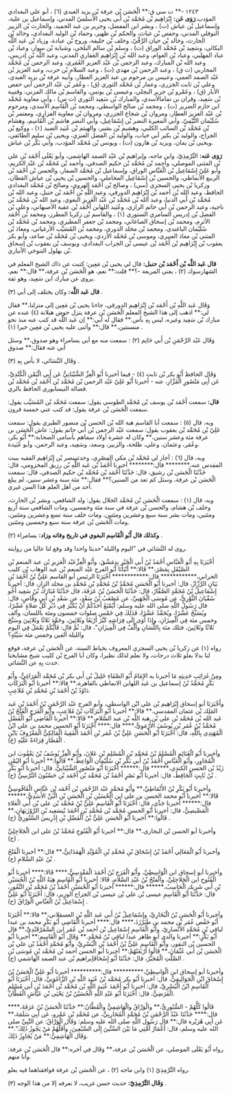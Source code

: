 ١٢٤٣ -** ت سي ق:** الْحَسَن بْن عرفة بْن يزيد العبدي (٦) ، أبو علي البغدادي المؤدب.**رَوَى عَن:** إِبْرَاهِيم بْن مُحَمَّد بْن أَبي يحيى الأَسلميّ المدني، وإسماعيل بن علية، وإسماعيل بْن عياش (ت) ، وبشر ابن المفضل، وجرير بن عبد الحميد، والحارث بْن الزبير النوفلي المدني، وحفص بْن غياث، والحكم بْن ظهير، وحماد بْن الوليد البغدادي، وخالد بْن الحارث، وخالد بْن حيان الرَّقِّيّ، وخلف بْن خليفة، وروح بْن عبادة، وزياد بْن عَبد اللَّه البكائي، وسَعِيد بْن مُحَمَّد الوراق (ت) ، وسلم بْن سالم البلخي، وشبابة بْن سوار، وعباد بْن عباد المهلبي، وعباد بْن العوام، وعبد الله بْن إِبْرَاهِيم الغفاري المدني، وعبد اللَّه بْن إدريس، وعبد الله بْن المبارك، وعبد الرحمن بْن عَبْد العزيز العُمَري، وعبد الرحمن بْن مُحَمَّد المحاربي (ت ق) ، وعبد الرحمن بْن مهدي (ت) ، وعبد السلام بْن حرب، وعبد العزيز بْن عَبْد الصمد العمي، وعبيس بن مرحوم بن عبد العزيز العطار، وأبيه عرفة بْن يزيد العبدي، وعلي بْن ثابت الجزري، وعمار بْن مُحَمَّد الثوري (ق) ، وعُمَر بْن عَبْد الرحمن أبي حفص الأبار (ق) ، وعَمْرو بْن جرير البجلي، وعيسى بْن يونس، والقاسم بْن مالك المزني، وقتيبة بْن سَعِيد، وقران بن تمامالأسدي، والمبارك بْن سَعِيد الثوري (ت س) ، وأبي معاوية مُحَمَّد ابن خازم الضرير (ت) ، ومحمد بْن صالح الواسطي، ومحمد بْن الْقَاسِم الأسدي، ومرحوم بْن عَبْد العزيز العطار، ومروان بْن شجاع الجزري، ومروان بْن معاوية الفزاري، ومعتمر بْن سُلَيْمان التَّيْمِيّ، وأبي المغيرة النضر بْن إِسْمَاعِيل، وأبي النضر هاشم بْن الْقَاسِم، وهشام بْن مُحَمَّد بْن السائب الكلبي، وهشيم بْن بشير، والهيثم بْن عُبَيد الصيد (١) ، ووكيع بْن الجراح، والوليد بْن بكير أبي خباب، والوليد بْن الفضل العنزي، ويحيى بْن سليم الطائفي، ويحيى بْن يمان، ويزيد بْن هارون (ت) ، ويونس بْن مُحَمَّد المؤدب، وأبي بَكْر بْن عياش.

**رَوَى عَنه:** التِّرْمِذِيّ، وابن ماجه، وإبراهيم بْن عَبْد الصمد الهاشمي، وأبو يَعْلَى أَحْمَد بْن علي بْن المثنى الموصلي، وأحمد بْن مُحَمَّد بْن حكيم الصدفي، وأحمد بْن مُحَمَّد بْن عَبْد الكريم، وأبو عَلِيّ إِسْمَاعِيل بْن الْعَبَّاسِ الوراق، وإسماعيل بْن مُحَمَّد الصفار، والحسن بْن أَحْمَد بْن الربيع الأنماطي، والحسين بْن إِسْمَاعِيل المحاملي، والحسين بْن يحيى بْن عياش القطان، وزكريا بْن يحيى السجزي (سي) ، وصالح بْن أَحْمَد الهروي، وصالح بْن مُحَمَّد البغدادي الحافظ، وعبد الله بْن أحمد بْن إِبْرَاهِيم الدورقي، وعبد اللَّهِ بْن أَحْمَد بْن حنبل، وعبد الله بْن مُحَمَّد بْن أَبي الدنيا، وعبد الله بْن مُحَمَّد بْن عَبْد الْعَزِيزِ البغوي، وعبد الله بْن مُحَمَّد بْن ناجية، وعبد الرحمن بْن أَبي حاتم الرازي، وعُبَيد اللهابن أَحْمَد بْن عقبة الأصبهاني، وعلي بْن الفضل بْن إدريس السامري الستوري (١) ، والقاسم بْن زكريا المطرز، ومحمد بْن أَحْمَد الأثرم، ومحمد بْن إسحاق الصاغاني، ومحمد بْن جعفر المطيري، ومحمد بْن مُحَمَّد بْن سُلَيْمان الباغندي، ومحمد بْن مخلد الدوري، ومحمد بْن المُسَيَّب الأرغياني، ومعاذ بْن المثنى بْن معاذ العنبري، وموسى بْن مُحَمَّد الأزدي، ويحيى بْن مُحَمَّد بْن صاعد، وأبو بكر يعقوب بْن إِبْرَاهِيم بْن أَحْمَد بْن عيسى بْن الجراب البغدادي، ويوسف بْن يعقوب بْن إسحاق بْن بهلول التنوخي الأنباري.

**قال عَبد اللَّه بْن أَحْمَد بْن حنبل:** قال لي يحيى بْن مَعِين: كتبت عن ذاك الشيخ المعلم في الشهارسوك (٢) ، يعني المربعة -؟** قلت:** نعم، هو الْحَسَن بْن عرفة،** قال:** نعم، يروي عن مبارك ابن سَعِيد، وهو ثقة.

**قال عَبد اللَّه:** وكان يختلف إلى أبي (٣) .

وَقَال عَبد اللَّهِ بْن أَحْمَد بْن إِبْرَاهِيم الدورقي، جاءنا يحيى بْن مَعِين إلى منزلنا،** فقال لي:** اذهب إلى هذا الشيخ المعلم الْحَسَن بْن عرفة ينزل حوض هيلانة (٤) عنده عن مبارك بْن سَعِيد وغيره، ليس بِهِ بأس.** فقال له أبي:** إن عَبد اللَّه قد كتب عنه منذ نحو منسنتين،** قال:** وأثنى عليه يحيى بْن مَعِين خيرا (١) .

وَقَال عَبْد الرَّحْمَنِ بْن أَبي حَاتِم (٢) : سمعت منه مع أبي بسامراء وهو صدوق،** وسئل أبي عنه فقال:** صدوق

وَقَال النَّسَائي، لا بأس بِهِ (٣) .

وَقَال الحافظ أَبُو بكر بْن ثابت (٤) - فيما أخبرنا أَبُو الْعِزِّ الشَّيْبَانِيُّ عَن أَبِي الْيُمْنِ الْكُنْدِيِّ، عَن أَبِي مَنْصُورٍ الْقَزَّازِ، عنه - أخبرنا أَبُو عَلِيّ عَبْد الرحمن بْن مُحَمَّد بْن أَحْمَد بْن مُحَمَّد بْن فضالة النيسابوري الحافظ بالري.

**قال:** سمعت أَحْمَد بْن يوسف بْن مُحَمَّد الطوسي يقول: سمعت مُحَمَّد بْن المُسَيَّب يقول: سمعت الْحَسَن بْن عرفة يقول: قد كتب عني خمسة قرون.

وبه، قال (٥) : سمعت أبا القاسم هبة الله بْن الحسن بْن منصور الطبري يقول: سمعت عَلِيّ بْن مُحَمَّد بْن يعقوب يقول: سمعت عَبْد الرحمن بْن أَبي حاتم يقول: عاش الْحَسَن بن عرفة مئة وعشر سنين،** وكان له عشرة أولاد سماهم بأسامي الصحابة:** أَبُو بكر، وعُمَر، وعثمان، وعلي، طلحة، والزبير، وسعد، وسَعِيد، وعبد الرحمن، وأبو عُبَيدة.

وبه، قال (٦) : أجاز لي مُحَمَّد بْن مكي المِصْرِي، وحدثنينصر بْن إِبْرَاهِيم الفقيه ببيت المقدس عنه،******** قال:******** أخبرنا أَحْمَدُ بْن عَبد اللَّهِ بْن رزيق المخزومي، قال: حَدَّثَنَا الْحَسَن بْن رشيق، قال: حَدَّثَنَا أَحْمَد بْن مُحَمَّد بْن حكيم الصدفي، قال: سمعت الْحَسَن بْن عرفة، وسئل كم تعد من السنين؟** فقال:** مئة سنة وعشر سنين، لم يبلغ أحد من أهل العلم هذا السن غيري.

وبه، قال (١) : سمعت الْحَسَن بْن مُحَمَّد الخلال يقول: ولد الشافعي، وبشر بْن الحارث، وخلف بْن هشام، والحسن بْن عرفة في سنة مئة وخمسين، ومات الشافعي سنة أربع ومئتين، ومات بشر سنة سبع وعشرين ومئتين، ومات خلف سنة تسع وعشرين ومئتين، ومات الْحَسَن بْن عرفة سنة سبع وخمسين ومئتين.

**وكذلك قال أَبُو الْقَاسِم البغوي في تاريخ وفاته وزاد:** بسامراء (٢) .

روى له النَّسَائي في "اليوم والليلة"حديثا واحدا وقد وقع لنا عاليا من روايته.

أَخْبَرَنَا بِهِ أَبُو الْعَبَّاسِ أَحْمَدُ بْنُ أَبي الْخَيْرِ بِدِمَشْقَ، وأَبُو الْعِزِّعَبْد الْعَزِيزِ بْن عبد المنعم بْنِ الصَّيْقَلِ بِمَصْرَ،** قَالا:** أَنْبَأَنَا أَبُو الفرج عَبْد المنعم بْن عبد الوهاب بْن كليب الحراني،************ قال:************ أَخْبَرَنَا الرئيس أبو القاسم عَلِيُّ بْنُ أَحْمَدَ بْنِ بَيَانٍ الرَّزَّازُ، قال: أخبرنا أَبُو الْحَسَنِ مُحَمَّدُ بْنُ مُحَمَّدِ بْنِ مُحَمَّدِ بن مخلد الزاز، قال: أخبرنا إِسْمَاعِيلُ بْنُ مُحَمَّدٍ الصَّفَّارُ، قال: حَدَّثَنَا الْحَسَنُ بْنُ عَرَفَةَ، قال حَدَّثَنَا مُبَارَكُ بْنُ سَعِيد أَخُو سُفْيَانَ الثَّوْرِيُّ، عن مُوسَى الْجُهَنِيِّ، عن مُصْعَبُ بْنُ سَعْدٍ، عن سَعْدِ بْنِ أَبي وقَّاصٍ، قال: قال رَسُولُ اللَّهِ صلى الله عليه وسلم: أَيُمْنَعُ أَحَدُكُمْ أَنْ يُكَبِّرَ فِي دُبُرِ كُلِّ صَلاةٍ عَشْرًا، ويُسَبِّحُ عَشْرًا، ويُحَمِّدُ عَشْرًا، فَذَلِكَ فِي خَمْسِ صلوات خمسون ومئة باللسان، وألف وخمس مئة فِي الْمِيزَانِ، وإِذَا أَوَى إِلَى فِرَاشِهِ كَبَّرَ أَرْبَعًا وثَلاثِينَ، وحَمَّدَ ثَلاثًا وثَلاثِينَ وسَبَّحَ ثَلاثًا وثَلاثِينَ، فتلك مئة بِاللِّسَانِ وأَلْفٌ فِي الْمِيزَانِ"، قال: ثُمَّ قال: فَأَيُّكُمْ يَعْمَلُ فِي اليوم والليلة ألفين وخمس مئة سَيِّئَةٍ؟

رواه (١) عن زكريا بْن يحيى السجزي المعروف بخياط السنة، عن الْحَسَن بْن عرفة، فوقع لنا بدلا بعلو ثلاث درجات، ولا نعلم لذلك نظيرا، وكان أبا الفرج بْن كليب شيخ مشايخنا حدث بِهِ عن النَّسَائي.

ومِنْ غَرَائِبِ حَدِيثِهِ مَا أخبرنا به الإِمَامُ أَبُو الصَّفَاءِ خَلِيلُ بْن أَبي بكر بْن مُحَمَّد الْمَرَاغِيُّ، وأَبُو بَكْرٍ مُحَمَّدُ بْنُ إسماعيل بن عَبد اللهابن الانماطي بالقاهرة،** قالا:** أخبرتا أَبُو الْبَرَكَاتِ دَاوُدُ بْنُ أَحْمَدَ بْنِ مُحَمَّدِ بْنِ مُلاعِبٍ.

وأَخْبَرَنَا أبو إسحاق إِبْرَاهِيم بْن علي ابْن الواسطي، وأبو الفرج عَبْد الرَّحْمَنِ بْنُ أَحْمَدَ بْنِ عَبد المَلِك بْن عثمان المقدسي،** قالا:** أخبرنا أَبُو الْبَرَكَاتِ بْنُ مُلاعِبٍ، وأَبُو الْفَرَجِ الْفَتْحُ بْنُ عَبد الله بْن مُحَمَّد بْن علي بْن هبة اللَّه بْن عبد السَّلامِ،** قَالا:** أخبرنا الْقَاضِي أَبُو الْفَضْلِ مُحَمَّدُ بْنُ عُمَر بْنِ يُوسُفَ الأُرْمَوِيُّ،**** قال:**** أَخْبَرَنَا أَبُو الحسين محمد بن علي ابْنُ الْمُهَتِدِي بِاللَّهِ، قال: أَخْبَرَنَا أَبُو الْحَسَنِ عَلِيُّ بْنُ عُمَر بْنِ أَحْمَدَ الْفَقِيهُ الْمَالِكِيُّ الْمَعْرُوفُ بَابْنِ الْقَصَّارِ قِرَاءَةً عَلَيْهِ (حَ) .

وأخبرنا أَبُو الْغَنَائِمِ الْمُسْلِمُ بْنُ مُحَمَّدِ بْنِ الْمُسْلِمِ بْنِ عَلانَ، وأَبُو الْعِزِّ يُوسُفُ بْنُ يَعْقُوبَ ابن الْمُجَاوِرِ، وأَبُو الْعَبَّاسِ أَحْمَدُ بْنُ أَبي بَكْرِ بْنِ سُلَيْمان الْوَاعِظُ،** قَالُوا:** أخبرنا أَبُو اليُمْنِ زَيْدُ بْن الحسن الكندي،****** قال:****** أَخْبَرَنَا أَبُو مَنْصُورٍ الشَّيْبَانِيُّ، قال: أخبرنا أَبُو بَكْرِ بْنُ ثَابِتٍ الْحَافِظُ، قال: أخبرنا أَبُو نَصْرٍ أَحْمَدُ بْن مُحَمَّد بْن أَحْمَد بْن حَسْنُونَ النَّرْسِيُّ (ح) .

وأخبرنا أَبُو بَكْرِ بْنُ الأَنْمَاطِيِّ،** وأَبُو مُحَمَّدٍ عَبْد الرَّحْمَنِ بْن أَحْمَد بْن عَبَّاسٍ الْفَاقُوسِيُّ قَالا:** أخبرنا أَبُو محمد الحسن بن علي ابن الْحُسَيْنِ بْنِ الْحَسَنِ بْنِ الْبُنِّ الأَسَدِيُّ،****** قال:****** أخبرنا جَدِّي، قال: أَخْبَرَنَا أَبُو الْقَاسِمِ عَلِيُّ بْنُ مُحَمَّد بْن علي بْن أَبي الْعَلاءِ الْمَصِّيصِيُّ، قال: أخبرنا أَبُو الحسن مُحَمَّد بْن مُحَمَّدِ بْنِ أَحْمَدَ بْنِسَعِيد بْنِ الرَّوْزَبَهَانِ،** قَالُوا:** أخبرنا أَبُو الْحَسَنِ عَلِيُّ بْنُ الْفَضْلِ بْنِ إِدْرِيسَ السَّتُورِيُّ (ح) .

وأخبرنا أبو الحسن بْن البخاري،** قال:** أخبرنا أَبُو الْفُتُوحِ مُحَمَّدُ بْنُ علي ابن الْجَلاجِلِيِّ (ح) .

وأخبرنا أَبُو الْمَعَالِي أَحْمَدُ بْنُ إِسْحَاقَ بْنِ مُحَمَّدِ بْنِ الْمُؤَيَّدِ الْهَمَذَانِيُّ،** قال:** أخبرنا الْفَتْحُ بْنُ عَبْدِ السَّلامِ (ح) .

وأخبرنا أبو إسحاق ابن الْوَاسِطِيِّ، وأَبُو الْفَرَجِ بْنُ أَحْمَدَ الْمَقْدِسِيُّ،**** قَالا:**** أخبرنا أَبُو الْفُتُوحِ ابن الْجَلاجِلِيِّ، والْفتْحُ بْنُ عَبْدِ السَّلامِ، قَالا: أخبرنا أَبُو الْقَاسِمِ هِبَةُ اللَّهِ بْنُ الْحُسَيْنِ بْنِ أَبي شَرِيك الْحَاسِبُ،****** قال:****** أخبرنا أَبُو الْحُسَيْنِ أَحْمَدُ بْنُ مُحَمَّدِ بْنِ النَّقُورِ، قال: حَدَّثَنَا أَبُو الْقَاسِمِ عيسى بْن علي بْن عيسى بْن الجراح الوزير، قال: أَخْبَرَنَا أَبُو عَلِيٍّ إِسْمَاعِيلُ بْنُ الْعَبَّاسِ الْوَرَّاقُ (ح) .

وأخبرنا أَبُو الْحَسَنِ بْنُ الْبُخَارِيِّ، وإِسْمَاعِيلُ بْنُ أَبي عَبد اللَّهِ بْنِ العسقلاني،** قالا:** أَخْبَرَنَا أَبُو حَفْص عُمَر بْن محمد بن طَبَرْزَذَ،**** قال:**** أخبرنا الْقَاضِي أَبُو بَكْرٍ محمد بن عبدا لباقي بْنِ مُحَمَّدِ الأَنْصارِيّ، وأَبُو الْقَاسِمِ إِسْمَاعِيل بْن أحمد بْن عُمَر ابن السَّمَرْقَنْدِيِّ،** قال أَبُو بَكْرٍ:** أخبرنا والدي أبو طاهر عبدا لباقي بْنُ مُحَمَّدٍ.** وَقَال أَبُو الْقَاسِمِ:** أخبرنا أَبُو الحسين بْن النقور، وأَبُو الْقَاسِمِ عَلِيُّ بْنُ أَحْمَدَ بْنِ الْبُسْرِيِّ، وأَبُو مُحَمَّدٍ أَحْمَدُ بْن علي بْن الْحَسَن بْن أَبي عُثْمَانَ،** قَالُوا أَرْبَعَتُهُمْ:** أخبرنا أبو الحسن أحمد بْن مُحَمَّد بْنِ مُوسَى بْنِ الصَّلْتِ الْمُجَبِّرُ، قال: حَدَّثَنَا أَبُو إِسْحَاقَإبراهيم بْن عبد الصمد الهاشمي (ح) .

وأخبرنا أبو إسحاق ابن الْوَاسِطِيِّ،********** قال:********** أخبرنا أَبُو عَلِيٍّ الْحَسَنُ بْنُ إِسْحَاقَ ابْنِ الْجَوَالِيقِيُّ، قال: أخبرنا أَبُو بكر مُحَمَّد بْنُ عُبَيد اللَّهِ بْنِ الزَّاغَوَنِيِّ، قال: أَخْبَرَنَا أَبُو الْقَاسِمِ ابْنُ الْبُسْرِيِّ، قال: أخبرنا أَبُو أَحْمَدَ عُبَيد اللَّهِ بْن مُحَمَّد بْن أَحْمَدَ بْنِ أَبي مُسْلِمٍ الْفَرَضِيُّ، قال: أَخْبَرَنَا أَبُو عَبْدِ اللَّهِ الْحُسَيْنُ بْنُ يَحْيَى بْنِ عَيَّاشٍ الْقَطَّانُ.

قَالُوا كُلُّهُمْ - السُّتُورِيُّ،** والْوَرَّاقُ والْهَاشِمِيُّ والْقَطَّانُ:** حَدَّثَنَا الْحَسَنُ بْنُ عَرَفَةَ،**** قال:**** حَدَّثَنَا عَبْدُ الرَّحْمَنِ بْنُ مُحَمَّدٍ الْمُحَارِبِيُّ، عن مُحَمَّدِ بْنِ عَمْرو، عَن أَبِي سَلَمَةَ،** عَن أَبِي هُرَيْرة قال:** قال رَسُول اللَّهِ صلى الله عليه وسلم: وَقَال الْوَرَّاقُ: عن النَّبِيِّ صلى الله عليه وسلم، قال: أَعْمَارُ أُمَّتِي مَا بَيْنَ السِّتِّينَ إِلَى السَّبْعِينَ، وأَقَلُّهُمْ مَنْ يَجُوزُ ذَلِكَ".** وَقَال الْهَاشِمِيُّ:** مَنْ يُجَاوِزُ ذَلِكَ.

رواه أَبُو يَعْلَى الموصلي، عن الْحَسَن بْن عرفة،** وَقَال في آخره:** قال الْحَسَن بْن عرفة: وأنا منهم.

رواه التِّرْمِذِيّ (١) وابن ماجه (٢) ، عن الْحَسَن بْن عرفة فوافقناهما فيه بعلو.

**وَقَال التِّرْمِذِيّ:** حديث حسن غريب، لا نعرفه إلا من هذا الوجه (٣) .